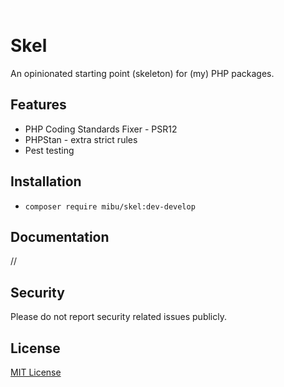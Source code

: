 ![Skel](art/logo.png)
# Skel
An opinionated starting point (skeleton) for (my) PHP packages.

## Features
- PHP Coding Standards Fixer - PSR12
- PHPStan - extra strict rules
- Pest testing

## Installation
- `composer require mibu/skel:dev-develop`

## Documentation
//

## Security
Please do not report security related issues publicly.

## License

[MIT License](LICENSE.md)
